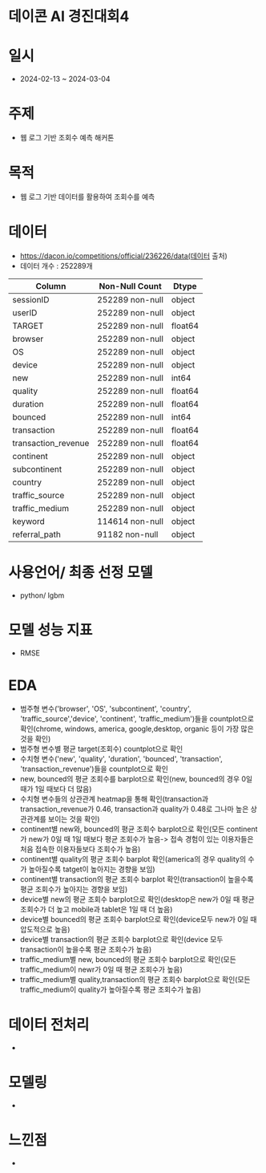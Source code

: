 # 데이콘 AI 경진대회4

# 일시
- 2024-02-13 ~ 2024-03-04

# 주제
- 웹 로그 기반 조회수 예측 해커톤

# 목적
- 웹 로그 기반 데이터를 활용하여 조회수를 예측
 

# 데이터
- https://dacon.io/competitions/official/236226/data(데이터 출처)
- 데이터 개수 : 252289개
  
| Column               | Non-Null Count   | Dtype   |
|----------------------|------------------|---------|
| sessionID            | 252289 non-null  | object  |
| userID               | 252289 non-null  | object  |
| TARGET               | 252289 non-null  | float64 |
| browser              | 252289 non-null  | object  |
| OS                   | 252289 non-null  | object  |
| device               | 252289 non-null  | object  |
| new                  | 252289 non-null  | int64   |
| quality              | 252289 non-null  | float64 |
| duration             | 252289 non-null  | float64 |
| bounced              | 252289 non-null  | int64   |
| transaction          | 252289 non-null  | float64 |
| transaction_revenue  | 252289 non-null  | float64 |
| continent            | 252289 non-null  | object  |
| subcontinent         | 252289 non-null  | object  |
| country              | 252289 non-null  | object  |
| traffic_source       | 252289 non-null  | object  |
| traffic_medium       | 252289 non-null  | object  |
| keyword              | 114614 non-null  | object  |
| referral_path        | 91182 non-null   | object  |



  

# 사용언어/ 최종 선정 모델
- python/ lgbm

# 모델 성능 지표
- RMSE

# EDA
- 범주형 변수('browser', 'OS', 'subcontinent', 'country', 'traffic_source','device', 'continent', 'traffic_medium')들을 countplot으로 확인(chrome, windows, america,  google,desktop, organic 등이 가장 많은 것을 확인)
- 범주형 변수별 평균 target(조회수) countplot으로 확인
- 수치형 변수('new', 'quality', 'duration', 'bounced', 'transaction', 'transaction_revenue')들을 countplot으로 확인
- new, bounced의 평균 조회수를 barplot으로 확인(new, bounced의 경우 0일 때가 1일 때보다 더 많음)
- 수치형 변수들의 상관관계 heatmap을 통해 확인(transaction과 transaction_revenue가 0.46, transaction과 quality가 0.48로 그나마 높은 상관관계를 보이는 것을 확인)
- continent별 new와, bounced의 평균 조회수 barplot으로 확인(모든 continent가 new가 0일 때 1일 때보다 평균 조회수가 높음-> 접속 경험이 있는 이용자들은 처음 접속한 이용자들보다 조회수가 높음)
- continent별 quality의 평균 조회수 barplot 확인(america의 경우 quality의 수가 높아질수록 tatget이 높아지는 경향을 보임)
- continent별 transaction의 평균 조회수 barplot 확인(transaction이 높을수록 평균 조회수가 높아지는 경향을 보임)
- device별 new의 평균 조회수 barplot으로 확인(desktop은 new가 0일 때 평균 조회수가 더 높고 mobile과 tablet은 1일 때 더 높음)
- device별 bounced의 평균 조회수 barplot으로 확인(device모두 new가 0일 때 압도적으로 높음)
- device별 transaction의 평균 조회수 barplot으로 확인(device 모두 transaction이 높을수록 평균 조회수가 높음)
- traffic_medium별 new, bounced의 평균 조회수 barplot으로 확인(모든 traffic_medium이 newr가 0일 때 평균 조회수가 높음)
- traffic_medium별 quality,transaction의 평균 조회수 barplot으로 확인(모든 traffic_medium이 quality가 높아질수록 평균 조회수가 높음)


  

# 데이터 전처리
- 

# 모델링
- 

# 느낀점
- 
